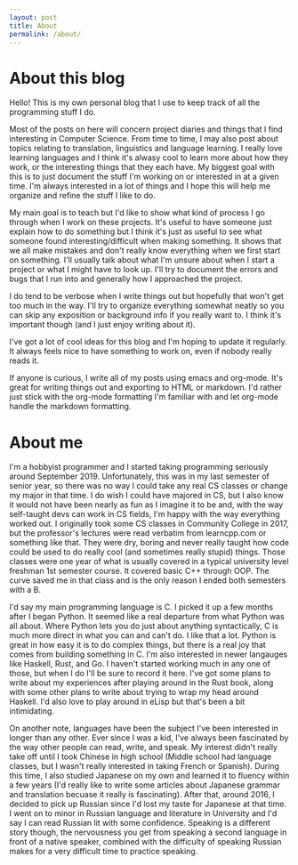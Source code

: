 ```yaml
--- 
layout: post
title: About
permalink: /about/
---
```

# About this blog

Hello!  This is my own personal blog that I use to keep track of all the programming stuff I do.  

Most of the posts on here will concern project diaries and things that I find interesting in Computer Science.  From
time to time, I may also post about topics relating to translation, linguistics and language learning.  I really love
learning languages and I think it's alwasy cool to learn more about how they work, or the interesting things that they
each have.  My biggest goal with this is to just document the stuff I'm working on or interested in at a given time.
I'm always interested in a lot of things and I hope this will help me organize and refine the stuff I like to do. 

My main goal is to teach but I'd like to show what kind of process I go through when I work on these projects. 
It's useful to have someone just explain how to do something but I think it's just as useful to see what someone found 
interesting/difficult when making something.  It shows that we all make mistakes and don't really know everything 
when we first start on something.  I'll usually talk about what I'm unsure about when I start a project or what I 
might have to look up.  I'll try to document the errors and bugs that I run into and generally how I approached the 
project.

I do tend to be verbose when I write things out but hopefully that won't get too much in the way.  I'll try to organize
everything somewhat neatly so you can skip any exposition or background info if you really want to.  I think it's 
important though (and I just enjoy writing about it). 

I've got a lot of cool ideas for this blog and I'm hoping to update it regularly.   It always feels nice to have something
to work on, even if nobody really reads it.

If anyone is curious, I write all of my posts using emacs and org-mode.  It's great for writing things out and exporting
to HTML or markdown.  I'd rather just stick with the org-mode formatting I'm familiar with and let org-mode handle
the markdown formatting. 

# About me

I'm a hobbyist programmer and I started taking programming seriously around September 2019.
Unfortunately, this was in my last semester of senior year, so there was no way I could take any real CS classes 
or change my major in that time.  I do wish I could have majored in CS, but I also know it would not have been nearly
as fun as I imagine it to be and, with the way self-taught devs can work in CS fields, I'm happy with the way everything
worked out.  I originally took some CS classes in Community College in 2017, but the professor's lectures were read
verbatim from learncpp.com or something like that.  They were dry, boring and never really taught how code could be 
used to do really cool (and sometimes really stupid) things.  Those classes were one year of what is usually covered
in a typical university level freshman 1st semester course.  It covered basic C++ through OOP.  The curve saved me in 
that class and is the only reason I ended both semesters with a B.

I'd say my main programming language is C.  I picked it up a few months after I began Python.  It seemed like a real
departure from what Python was all about.  Where Python lets you do just about anything syntactically, C is much more
direct in what you can and can't do.  I like that a lot.  Python is great in how easy it is to do complex things, but
there is a real joy that comes from building something in C.
I'm also interested in newer langauges like Haskell, Rust, and Go.  I haven't started working much in any one of those, 
but when I do I'll be sure to record it here.  I've got some plans to write about my experiences after playing around
in the Rust book, along with some other plans to write about trying to wrap my head around Haskell.
I'd also love to play around in eLisp but that's been a bit intimidating.

On another note, languages have been the subject I've been interested in longer than any other.  Ever since I was a kid, 
I've always been fascinated by the way other people can read, write, and speak.  My interest didn't really take off until 
I took Chinese in high school (Middle school had language classes, but I wasn't really interested in taking French or 
Spanish).  During this time, I also studied Japanese on my own and learned it to fluency within a few years (I'd really 
like to write some articles about Japanese grammar and translation becuase it really is fascinating).  After that, around
2016, I decided to pick up Russian since I'd lost my taste for Japanese at that time.  I went on to minor in Russian 
language and literature in University and I'd say I can read Russian lit with some confidence.  Speaking is a different
story though, the nervousness you get from speaking a second language in front of a native speaker, combined with the 
difficulty of speaking Russian makes for a very difficult time to practice speaking.

